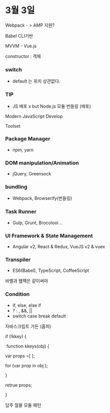 # 3월 3일

Webpack - > AMP 지원? 

Babel CLI기반

MVVM - Vue.js





constructor : 객체 



### switch

- default 는 위치 상관없다.



### TIP

- JS 배포 x  but Node.js 모듈 번들링 (배포)



Modern JavaScript Develop



Toolset

### Package Manager

- npm, yarn

### DOM manipulation/Animation

- jQuery, Greensock

### bundling

- Webpack, Browserify(번들링)

### Task Runner

- Gulp, Grunt, Brocolooi ..

### UI Framework & State Management

- Angular v2, React & Redux, VueJS v2 & vuex



### Transpiler

- ES6(Babel), TypeScript, CoffeeScript

바벨과 웹팩은 같이써야



### Condition 

- if, else, else if
- ? : , &&, ||
- switch case break default





자바스크립트 가든 (홈피)







if (!kkey) {

​	function kkeys(obj) {

var props =[ ];

for (var prop in obj );

}

retrue props;

}



담주 월욜 모듈 패턴